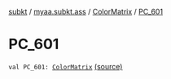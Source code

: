 [subkt](../../index.md) / [myaa.subkt.ass](../index.md) / [ColorMatrix](index.md) / [PC_601](./-p-c_601.md)

# PC_601

`val PC_601: `[`ColorMatrix`](index.md) [(source)](https://github.com/Myaamori/SubKt/blob/0.1.13/src/main/kotlin/myaa/subkt/ass/parser.kt#L720)